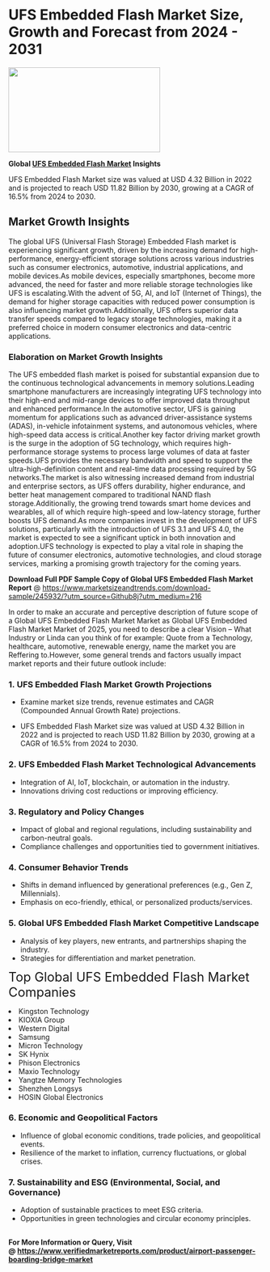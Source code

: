 <H1>UFS Embedded Flash Market Size, Growth and Forecast from 2024 - 2031</H1><img class="aligncenter size-medium wp-image-584254" src="https://thirdeyenews.in/wp-content/uploads/2024/09/Global-Market-Research-300x168.jpeg" alt="" width="300" height="168" /><p><strong>Global&nbsp;<a href="https://www.marketsizeandtrends.com/download-sample/245932/?utm_source=Github8j?utm_medium=216">UFS Embedded Flash Market</a> Insights</strong></p><p>UFS Embedded Flash Market size was valued at USD 4.32 Billion in 2022 and is projected to reach USD 11.82 Billion by 2030, growing at a CAGR of 16.5% from 2024 to 2030.</p><p><h2>Market Growth Insights</h2> The global UFS (Universal Flash Storage) Embedded Flash market is experiencing significant growth, driven by the increasing demand for high-performance, energy-efficient storage solutions across various industries such as consumer electronics, automotive, industrial applications, and mobile devices.As mobile devices, especially smartphones, become more advanced, the need for faster and more reliable storage technologies like UFS is escalating.With the advent of 5G, AI, and IoT (Internet of Things), the demand for higher storage capacities with reduced power consumption is also influencing market growth.Additionally, UFS offers superior data transfer speeds compared to legacy storage technologies, making it a preferred choice in modern consumer electronics and data-centric applications. <h3>Elaboration on Market Growth Insights</h3> The UFS embedded flash market is poised for substantial expansion due to the continuous technological advancements in memory solutions.Leading smartphone manufacturers are increasingly integrating UFS technology into their high-end and mid-range devices to offer improved data throughput and enhanced performance.In the automotive sector, UFS is gaining momentum for applications such as advanced driver-assistance systems (ADAS), in-vehicle infotainment systems, and autonomous vehicles, where high-speed data access is critical.Another key factor driving market growth is the surge in the adoption of 5G technology, which requires high-performance storage systems to process large volumes of data at faster speeds.UFS provides the necessary bandwidth and speed to support the ultra-high-definition content and real-time data processing required by 5G networks.The market is also witnessing increased demand from industrial and enterprise sectors, as UFS offers durability, higher endurance, and better heat management compared to traditional NAND flash storage.Additionally, the growing trend towards smart home devices and wearables, all of which require high-speed and low-latency storage, further boosts UFS demand.As more companies invest in the development of UFS solutions, particularly with the introduction of UFS 3.1 and UFS 4.0, the market is expected to see a significant uptick in both innovation and adoption.UFS technology is expected to play a vital role in shaping the future of consumer electronics, automotive technologies, and cloud storage services, marking a promising growth trajectory for the coming years.</p><p><span class=""><strong>Download Full PDF Sample Copy of Global UFS Embedded Flash Market Report</strong> @ <a href="https://www.marketsizeandtrends.com/download-sample/245932/?utm_source=Github8j?utm_medium=216" target="_blank">https://www.marketsizeandtrends.com/download-sample/245932/?utm_source=Github8j?utm_medium=216</a></span></p><p>In order to make an accurate and perceptive description of future scope of a Global&nbsp;UFS Embedded Flash Market Market as Global&nbsp;UFS Embedded Flash Market Market of 2025, you need to describe a clear Vision &ndash; What Industry or Linda can you think of for example: Quote from a Technology, healthcare, automotive, renewable energy, name the market you are Reffering to.However, some general trends and factors usually impact market reports and their future outlook include:</p><h3>1.&nbsp;<strong>UFS Embedded Flash Market Growth Projections</strong></h3><ul><li>Examine market size trends, revenue estimates and CAGR (Compounded Annual Growth Rate) projections.</li><li><p>UFS Embedded Flash Market size was valued at USD 4.32 Billion in 2022 and is projected to reach USD 11.82 Billion by 2030, growing at a CAGR of 16.5% from 2024 to 2030.</p></li></ul><h3>2.&nbsp;<strong>UFS Embedded Flash Market Technological Advancements</strong></h3><ul><li>Integration of AI, IoT, blockchain, or automation in the industry.</li><li>Innovations driving cost reductions or improving efficiency.</li></ul><h3>3.&nbsp;<strong>Regulatory and Policy Changes</strong></h3><ul><li>Impact of global and regional regulations, including sustainability and carbon-neutral goals.</li><li>Compliance challenges and opportunities tied to government initiatives.</li></ul><h3>4.&nbsp;<strong>Consumer Behavior Trends</strong></h3><ul><li>Shifts in demand influenced by generational preferences (e.g., Gen Z, Millennials).</li><li>Emphasis on eco-friendly, ethical, or personalized products/services.</li></ul><h3>5.&nbsp;<strong>Global UFS Embedded Flash Market Competitive Landscape</strong></h3><ul><li>Analysis of key players, new entrants, and partnerships shaping the industry.</li><li>Strategies for differentiation and market penetration.</li></ul><p data-pm-slice="1 1 []"><span style="color: inherit; font-family: inherit; font-size: 25px;">Top Global UFS Embedded Flash Market Companies</span></p><div class="" data-test-id=""><p><li>Kingston Technology</li><li> KIOXIA Group</li><li> Western Digital</li><li> Samsung</li><li> Micron Technology</li><li> SK Hynix</li><li> Phison Electronics</li><li> Maxio Technology</li><li> Yangtze Memory Technologies</li><li> Shenzhen Longsys</li><li> HOSIN Global Electronics</li></p></div><h3>6.&nbsp;<strong>Economic and Geopolitical Factors</strong></h3><ul><li>Influence of global economic conditions, trade policies, and geopolitical events.</li><li>Resilience of the market to inflation, currency fluctuations, or global crises.</li></ul><h3>7.&nbsp;<strong>Sustainability and ESG (Environmental, Social, and Governance)</strong></h3><ul><li>Adoption of sustainable practices to meet ESG criteria.</li><li>Opportunities in green technologies and circular economy principles.</li></ul><h2><strong style="font-size: 14px;">For More Information or Query, Visit @&nbsp;</strong><a style="background-color: #ffffff; font-size: 14px;" href="https://www.marketsizeandtrends.com/report/ufs-embedded-flash-market/" target="_blank">https://www.verifiedmarketreports.com/product/airport-passenger-boarding-bridge-market</a></h2>